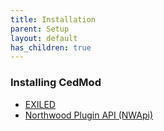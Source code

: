 ```yaml
---
title: Installation
parent: Setup
layout: default
has_children: true
---
```


### Installing CedMod

- [EXILED](https://docs.cedmod.nl/docs/Setup/Installation/exiled)
- [Northwood Plugin API (NWApi)](https://docs.cedmod.nl/docs/Setup/Installation/nwapi)
